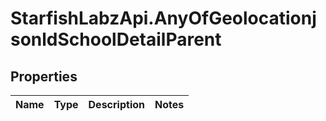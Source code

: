 # StarfishLabzApi.AnyOfGeolocationjsonldSchoolDetailParent

## Properties
Name | Type | Description | Notes
------------ | ------------- | ------------- | -------------
